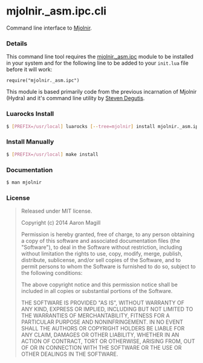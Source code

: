 mjolnir._asm.ipc.cli
====================

Command line interface to [Mjolnir](https://github.com/sdegutis/mjolnir).

### Details
This command line tool requires the [mjolnir._asm.ipc](https://github.com/asmagill/mjolnir_asm.ipc) module to be installed in your system and for the following line to be added to your `init.lua` file before it will work:

    require("mjolnir._asm.ipc")

This module is based primarily code from the previous incarnation of Mjolnir (Hydra) and it's command
line utility by [Steven Degutis](https://github.com/sdegutis/).

### Luarocks Install
~~~bash
$ [PREFIX=/usr/local] luarocks [--tree=mjolnir] install mjolnir._asm.ipc.cli
~~~

### Install Manually
~~~bash
$ [PREFIX=/usr/local] make install
~~~

### Documentation
~~~bash
$ man mjolnir
~~~

### License

> Released under MIT license.
>
> Copyright (c) 2014 Aaron Magill
>
> Permission is hereby granted, free of charge, to any person obtaining a copy
> of this software and associated documentation files (the "Software"), to deal
> in the Software without restriction, including without limitation the rights
> to use, copy, modify, merge, publish, distribute, sublicense, and/or sell
> copies of the Software, and to permit persons to whom the Software is
> furnished to do so, subject to the following conditions:
>
> The above copyright notice and this permission notice shall be included in
> all copies or substantial portions of the Software.
>
> THE SOFTWARE IS PROVIDED "AS IS", WITHOUT WARRANTY OF ANY KIND, EXPRESS OR
> IMPLIED, INCLUDING BUT NOT LIMITED TO THE WARRANTIES OF MERCHANTABILITY,
> FITNESS FOR A PARTICULAR PURPOSE AND NONINFRINGEMENT. IN NO EVENT SHALL THE
> AUTHORS OR COPYRIGHT HOLDERS BE LIABLE FOR ANY CLAIM, DAMAGES OR OTHER
> LIABILITY, WHETHER IN AN ACTION OF CONTRACT, TORT OR OTHERWISE, ARISING FROM,
> OUT OF OR IN CONNECTION WITH THE SOFTWARE OR THE USE OR OTHER DEALINGS IN
> THE SOFTWARE.

